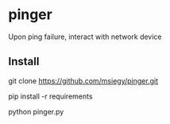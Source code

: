 # pinger
Upon ping failure, interact with network device
## Install
git clone https://github.com/msiegy/pinger.git

pip install -r requirements

python pinger.py
